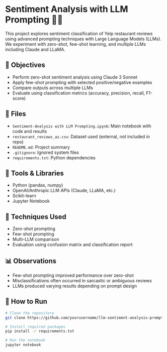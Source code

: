 # Sentiment Analysis with LLM Prompting 🤖📝

This project explores sentiment classification of Yelp restaurant reviews using advanced prompting techniques with Large Language Models (LLMs). We experiment with zero-shot, few-shot learning, and multiple LLMs including Claude and LLaMA.

## 🎯 Objectives
- Perform zero-shot sentiment analysis using Claude 3 Sonnet
- Apply few-shot prompting with selected positive/negative examples
- Compare outputs across multiple LLMs
- Evaluate using classification metrics (accuracy, precision, recall, F1-score)

## 📁 Files
- `Sentiment-Analysis with LLM Prompting.ipynb`: Main notebook with code and results
- `restaurant_reviews_az.csv`: Dataset used (external, not included in repo)
- `README.md`: Project summary
- `.gitignore`: Ignored system files
- `requirements.txt`: Python dependencies

## 🧰 Tools & Libraries
- Python (pandas, numpy)
- OpenAI/Anthropic LLM APIs (Claude, LLaMA, etc.)
- Scikit-learn
- Jupyter Notebook

## 🧪 Techniques Used
- Zero-shot prompting
- Few-shot prompting
- Multi-LLM comparison
- Evaluation using confusion matrix and classification report

## 📊 Observations
- Few-shot prompting improved performance over zero-shot
- Misclassifications often occurred in sarcastic or ambiguous reviews
- LLMs produced varying results depending on prompt design

## 🚀 How to Run
```bash
# Clone the repository
git clone https://github.com/yourusername/llm-sentiment-analysis-prompting.git

# Install required packages
pip install -r requirements.txt

# Run the notebook
jupyter notebook

